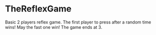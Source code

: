 # TheReflexGame
 Basic 2 players reflex game.
The first player to press after a random time wins! May the fast one win! The game ends at 3.
